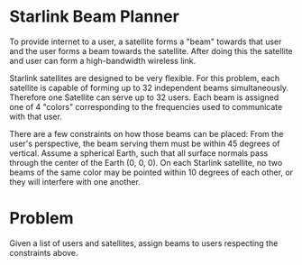 # Starlink Beam Planner
To provide internet to a user, a satellite forms a "beam" towards that user and the user forms a beam towards the satellite. After doing this the satellite and user can form a high-bandwidth wireless link.

Starlink satellites are designed to be very flexible. For this problem, each satellite is capable of forming up to 32 independent beams simultaneously. Therefore one Satellite can serve up to 32 users. Each beam is assigned one of 4 "colors" corresponding to the frequencies used to communicate with that user.

There are a few constraints on how those beams can be placed:
From the user's perspective, the beam serving them must be within 45 degrees of vertical. Assume a spherical Earth, such that all surface normals pass through the center of the Earth (0, 0, 0).
On each Starlink satellite, no two beams of the same color may be pointed within 10 degrees of each other, or they will interfere with one another.

# Problem
Given a list of users and satellites, assign beams to users respecting the constraints above.
